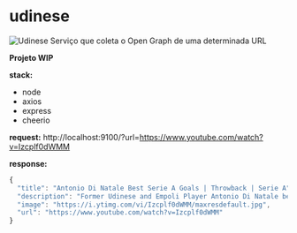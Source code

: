# **udinese**
![Udinese](https://futhead.cursecdn.com/static/img/20/clubs/55.png) 
Serviço que coleta o Open Graph de uma determinada URL

**Projeto WIP**

**stack:**
- node 
- axios
- express
- cheerio

**request:**
http://localhost:9100/?url=https://www.youtube.com/watch?v=Izcplf0dWMM

**response:**
~~~javascript
{
  "title": "Antonio Di Natale Best Serie A Goals | Throwback | Serie A",
  "description": "Former Udinese and Empoli Player Antonio Di Natale best Serie A goals | Serie A This is the official channel for the Serie A, providing all the latest highli...",
  "image": "https://i.ytimg.com/vi/Izcplf0dWMM/maxresdefault.jpg",
  "url": "https://www.youtube.com/watch?v=Izcplf0dWMM"
}
